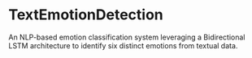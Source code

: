# TextEmotionDetection
An NLP-based emotion classification system leveraging a Bidirectional LSTM architecture to identify six distinct emotions from textual data.
